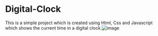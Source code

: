 # Digital-Clock
This is a simple project which is created using Html, Css and Javascript which shows the current time in a digital clock.![image](https://github.com/user-attachments/assets/64667b3c-0bc0-4882-9c73-0c57926e6235)
